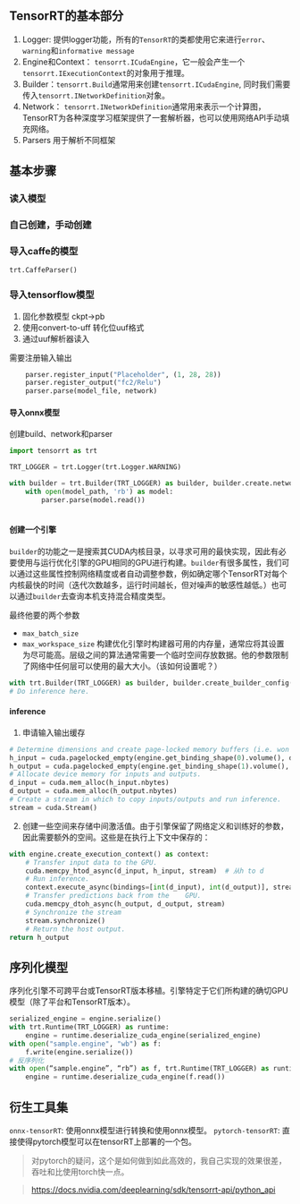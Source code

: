
## TensorRT的基本部分

1. Logger: 提供logger功能，所有的`TensorRT`的类都使用它来进行`error`、`warning`和`informative message`
2. Engine和Context： `tensorrt.ICudaEngine`，它一般会产生一个`tensorrt.IExecutionContext`的对象用于推理。
3. Builder：`tensorrt.Build`通常用来创建`tensorrt.ICudaEngine`, 同时我们需要传入`tensorrt.INetworkDefinition`对象。
4. Network： `tensorrt.INetworkDefinition`通常用来表示一个计算图，TensorRT为各种深度学习框架提供了一套解析器，也可以使用网络API手动填充网络。
5. Parsers 用于解析不同框架

## 基本步骤

### 读入模型

### 自己创建，手动创建

### 导入caffe的模型

```python
trt.CaffeParser()
```

### 导入tensorflow模型

1. 固化参数模型 ckpt->pb
2. 使用convert-to-uff 转化位uuf格式
3. 通过uuf解析器读入

需要注册输入输出

```python
    parser.register_input("Placeholder", (1, 28, 28))
    parser.register_output("fc2/Relu")
    parser.parse(model_file, network)
```

#### 导入onnx模型

创建build、network和parser

```python
import tensorrt as trt

TRT_LOGGER = trt.Logger(trt.Logger.WARNING)

with builder = trt.Builder(TRT_LOGGER) as builder, builder.create.network() as network, trt.OnnxParser(network, TRT_LOGGER) as parser:
    with open(model_path, 'rb') as model:
        parser.parse(model.read())
    
```

#### 创建一个引擎

`builder`的功能之一是搜索其CUDA内核目录，以寻求可用的最快实现，因此有必要使用与运行优化引擎的GPU相同的GPU进行构建。`builder`有很多属性，我们可以通过这些属性控制网络精度或者自动调整参数，例如确定哪个TensorRT对每个内核最快的时间（迭代次数越多，运行时间越长，但对噪声的敏感性越低。）也可以通过`builder`去查询本机支持混合精度类型。

最终他要的两个参数
+ `max_batch_size` 
+ `max_workspace_size` 构建优化引擎时构建器可用的内存量，通常应将其设置为尽可能高。层级之间的算法通常需要一个临时空间存放数据。他的参数限制了网络中任何层可以使用的最大大小。（该如何设置呢？）

```python
with trt.Builder(TRT_LOGGER) as builder, builder.create_builder_config() as config, builder.build_cuda_engine(network, config) as engine:
# Do inference here.
```

#### inference

1. 申请输入输出缓存

```python
# Determine dimensions and create page-locked memory buffers (i.e. won't be swapped to disk) to hold host inputs/outputs.
h_input = cuda.pagelocked_empty(engine.get_binding_shape(0).volume(), dtype=np.float32)
h_output = cuda.pagelocked_empty(engine.get_binding_shape(1).volume(), dtype=np.float32)
# Allocate device memory for inputs and outputs.
d_input = cuda.mem_alloc(h_input.nbytes)
d_output = cuda.mem_alloc(h_output.nbytes)
# Create a stream in which to copy inputs/outputs and run inference.
stream = cuda.Stream()
```

2. 创建一些空间来存储中间激活值。由于引擎保留了网络定义和训练好的参数，因此需要额外的空间。这些是在执行上下文中保存的：

```python
with engine.create_execution_context() as context:
    # Transfer input data to the GPU.
    cuda.memcpy_htod_async(d_input, h_input, stream)  # 从h to d
    # Run inference.
    context.execute_async(bindings=[int(d_input), int(d_output)], stream_handle=stream.handle)
    # Transfer predictions back from the    GPU.
    cuda.memcpy_dtoh_async(h_output, d_output, stream)
    # Synchronize the stream
    stream.synchronize()
    # Return the host output. 
return h_output
```

## 序列化模型

序列化引擎不可跨平台或TensorRT版本移植。引擎特定于它们所构建的确切GPU模型（除了平台和TensorRT版本）。

```python
serialized_engine = engine.serialize()
with trt.Runtime(TRT_LOGGER) as runtime:
    engine = runtime.deserialize_cuda_engine(serialized_engine)
with open("sample.engine", "wb") as f:
    f.write(engine.serialize())
# 反序列化
with open(“sample.engine”, “rb”) as f, trt.Runtime(TRT_LOGGER) as runtime:
    engine = runtime.deserialize_cuda_engine(f.read())
```

## 衍生工具集

`onnx-tensorRT`: 使用onnx模型进行转换和使用onnx模型。
`pytorch-tensorRT`: 直接使得pytorch模型可以在tensorRT上部署的一个包。

> 对pytorch的疑问，这个是如何做到如此高效的，我自己实现的效果很差，吞吐和比使用torch快一点。

> https://docs.nvidia.com/deeplearning/sdk/tensorrt-api/python_api